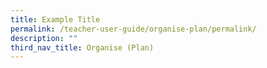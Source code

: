 ```yaml
---
title: Example Title
permalink: /teacher-user-guide/organise-plan/permalink/
description: ""
third_nav_title: Organise (Plan)
---
```

